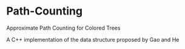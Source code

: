 # Path-Counting
Approximate Path Counting for Colored Trees


A C++ implementation of the data structure proposed by Gao and He 
